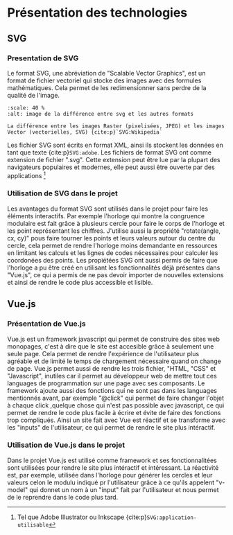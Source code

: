 # Présentation des technologies

## SVG

### Presentation de SVG
Le format SVG, une abréviation de "Scalable Vector Graphics", est un format de fichier vectoriel qui stocke des images avec des formules mathématiques. Cela permet de les redimensionner sans perdre de la qualité de l'image.
```{figure} img/SVG_photo_exemple.png
:scale: 40 %
:alt: image de la différence entre svg et les autres formats 

La différence entre les images Raster (pixelisées, JPEG) et les images Vector (vectorielles, SVG) {cite:p}`SVG:Wikipedia`
```
Les fichier SVG sont écrits en format XML, ainsi ils stockent les données en tant que texte {cite:p}`SVG:adobe`. Les fichiers de format SVG ont comme extension de fichier ".svg". Cette extension peut être lue par la plupart des navigateurs populaires et modernes, elle peut aussi être ouverte par des applications [^myref]
### Utilisation de SVG dans le projet
Les avantages du format SVG sont utilisés dans le projet pour faire les éléments interactifs. Par exemple l'horloge qui montre la congruence modulaire est fait grâce à plusieurs cercle pour faire le corps de l'horloge et les point représentant les chiffres. J'utilise aussi la propriété "rotate(angle, cx, cy)" pous faire tourner les points et leurs valeurs autour du centre du cercle, cela permet de rendre l'horloge moins demandante en ressources en limitant les calculs et les lignes de codes nécessaires pour calculer les coordonées des points. Les propiétées SVG ont aussi permis de faire que l'horloge a pu être créé en utilisant les fonctionnalités déjà présentes dans "Vue.js", ce qui a permis de ne pas devoir importer de nouvelles extensions et ainsi de rendre le code plus accessible et lisible.

## Vue.js

### Présentation de Vue.js
Vue.js est un framework javascript qui permet de construire des sites web monopages, c'est à dire que le site est accesible grâce à seulement une seule page. Cela permet de rendre l'expérience de l'utilisateur plus agréable et de limité le temps de chargement nécessaire quand on change de page. Vue.js permet aussi de rendre les trois fichier, "HTML, "CSS" et "Javascript", inutiles car il permet au développeur web de mettre tout ces languages de programmation sur une page avec ses composants. Le framework ajoute aussi des fonctions qui ne sont pas dans les languages mentionnés avant, par exemple "@click" qui permet de faire changer l'objet à chaque click ,quelque chose qui n'est pas possible avec javascript, ce qui permet de rendre le code plus facile à écrire et évite de faire des fonctions trop compliqués. Ainsi un site fait avec Vue est réactif et se transforme avec les "inputs" de l'utilisateur, ce qui permet de rendre le site plus intéractif.
### Utilisation de Vue.js dans le projet
Dans le projet Vue.js est utilisé comme framework et ses fonctionnalitées sont utilisées pour rendre le site plus intéractif et intéressant. La réactivité est, par exemple, utilisée dans l'horloge pour générer les cercles et leur valeurs celon le modulu indiqué pr l'utilisateur grâce à ce qu'ils appelent "v-model" qui donnet un nom à un "input" fait par l'utilisateur et nous permet de le reprendre dans le code plus tard. 


[^myref]: Tel que Adobe Illustrator ou Inkscape {cite:p}`SVG:application-utilisable`
